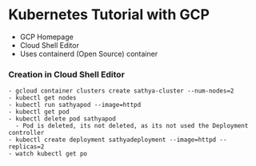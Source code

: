# Kubernetes Tutorial with GCP
  - GCP Homepage 
  - Cloud Shell Editor
  - Uses containerd (Open Source) container

### Creation in Cloud Shell Editor
    - gcloud container clusters create sathya-cluster --num-nodes=2
    - kubectl get nodes
    - kubectl run sathyapod --image=httpd
    - kubectl get pod
    - kubectl delete pod sathyapod 
      - Pod is deleted, its not deleted, as its not used the Deployment controller
    - kubectl create deployment sathyadeployment --image=httpd --replicas=2
    - watch kubectl get po